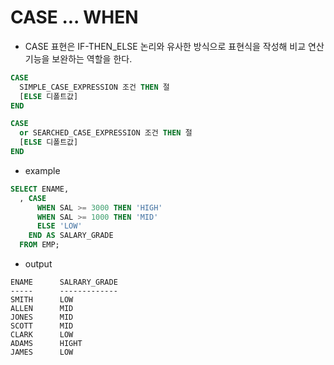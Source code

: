 # CASE ... WHEN
- CASE 표현은 IF-THEN_ELSE 논리와 유사한 방식으로 표현식을 작성해 비교 연산 기능을 보완하는 역할을 한다.

```sql
CASE
  SIMPLE_CASE_EXPRESSION 조건 THEN 절 
  [ELSE 디폴트값]
END
```
```sql
CASE
  or SEARCHED_CASE_EXPRESSION 조건 THEN 절
  [ELSE 디폴트값]
END
```

- example
```sql
SELECT ENAME,
  , CASE
      WHEN SAL >= 3000 THEN 'HIGH'
      WHEN SAL >= 1000 THEN 'MID'
      ELSE 'LOW'
    END AS SALARY_GRADE
  FROM EMP;
```
- output
```
ENAME      SALRARY_GRADE
-----      -------------
SMITH      LOW
ALLEN      MID
JONES      MID
SCOTT      MID
CLARK      LOW
ADAMS      HIGHT
JAMES      LOW
```